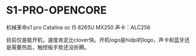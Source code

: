# S1-PRO-OPENCORE
机械革命s1 pro Catalina oc
I5 8265U MX250
声卡：ALC256




目前仅是能开机，速度肯定比clover快。开机logo是hidpi的logo，声卡和蓝牙还是需要热启，触控板手势还没折腾。
